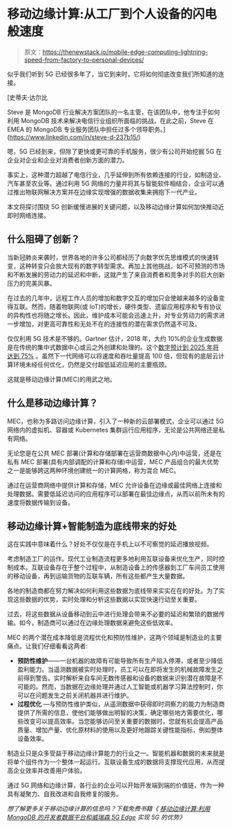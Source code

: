 # 移动边缘计算:从工厂到个人设备的闪电般速度

> 原文：<https://thenewstack.io/mobile-edge-computing-lightning-speed-from-factory-to-personal-devices/>

似乎我们听到 5G 已经很多年了，当它到来时，它将如何彻底改变我们所知道的连接。

 [史蒂夫·达尔比

Steve 是 MongoDB 行业解决方案团队的一名主管，在该团队中，他专注于如何利用 MongoDB 技术来解决电信行业组织所面临的挑战。在此之前，Steve 在 EMEA 的 MongoDB 专业服务团队中担任过多个领导职务。](https://www.linkedin.com/in/steve-d-237b15/) 

嗯，5G 已经到来，但除了更快或更可靠的手机服务，很少有公司开始挖掘 5G 在企业对企业和企业对消费者创新方面的潜力。

事实上，这种潜力超越了电信行业，几乎延伸到所有依赖连接的行业，如制造业、汽车甚至农业等。通过利用 5G 网络的力量并将其与智能软件相结合，企业可以通过推出物联网解决方案并在边缘实现增强的数据收集来拥抱下一代产业。

本文将探讨围绕 5G 创新缓慢进展的关键问题，以及移动边缘计算如何加快推动近即时网络连接。

## 什么阻碍了创新？

当新冠肺炎来袭时，世界各地的许多公司都经历了向数字优先思维模式的快速转变，这种转变只会放大现有的数字转型需求。再加上其他挑战，如不可预测的市场和不断发展的劳动力的延迟和中断，这就产生了来自消费者和竞争对手的巨大创新压力的完美风暴。

在过去的几年中，远程工作人员的增加和数字交互的增加只会使越来越多的设备变得互联。然而，随着物联网(或 IoT)的增长，硬件类型、遗留应用程序和专有协议的异构性也将随之增长。因此，维护成本可能会迅速上升，对专业劳动力的需求进一步增加，对更高可靠性和无处不在的连接性的潜在需求仍然遥不可及。

仅仅利用 5G 技术是不够的。Gartner 估计，2018 年，大约 10%的企业生成数据是在传统的集中式数据中心或云之外创建和处理的。这个[数字预计到 2025 年将达到 75%](https://www.gartner.com/smarterwithgartner/what-edge-computing-means-for-infrastructure-and-operations-leaders) 。虽然下一代网络可以将速度和吞吐量提高 100 倍，但现有的底层云计算环境未经任何优化，仍然是交付超低延迟应用的主要瓶颈。

这就是移动边缘计算(MEC)的用武之地。

## **什么是移动边缘计算？**

MEC，也称为多路访问边缘计算，引入了一种新的云部署模式，企业可以通过 5G 网络内的虚拟机、容器或 Kubernetes 集群运行应用程序，无论是公共网络还是私有网络。

无论您是在公共 MEC 部署(计算和存储部署在运营商数据中心内)中运营，还是在私有 MEC 部署(具有内部调配的计算和存储)中运营，MEC 产品组合的最大优势之一是能够跨这两种环境创建统一的计算网格，称为混合 MEC。

通过在运营商网络中提供计算和存储，MEC 允许设备在边缘或最佳网络上连接和处理数据。需要低延迟访问的应用程序可以部署在最佳边缘点，从而以前所未有的速度将数据传输到设备。

## **移动边缘计算+智能制造为底线带来的好处**

这在实践中意味着什么？好处不仅仅是在手机上以不可察觉的延迟播放视频。

考虑制造工厂的运作。现代工业制造流程更多地利用互联设备来优化生产，同时控制成本。互联设备存在于整个过程中，从制造设备上的传感器到工厂车间员工使用的移动设备，再到运输货物的互联车辆，所有这些都产生大量数据。

各地的制造商都在努力解决如何利用这些数据为底线带来实实在在的好处。为了实现这些数据的优势，实时处理和分析这些数据以实现快速行动至关重要。

过去，将这些数据从设备移动到云中进行处理会带来不必要的延迟和繁琐的数据传输。如今，制造商可以通过在边缘处理数据来避免这些低效率。

MEC 的两个潜在成本降低是流程优化和预防性维护，这两个领域是制造业的主要痛点。让我们仔细看看这两者:

*   **预防性维护**——一台机器的故障有可能导致所有生产陷入停滞，或者至少降低盈利能力。当遥测数据被实时处理时，员工可以在即将发生的机械故障发生之前得到警告。实时解析来自车间无数传感器和设备的数据来识别潜在故障是不可能的。然而，当数据在边缘处理并通过人工智能或机器学习算法控制时，你可以在问题发生之前关闭机器并进行维护。
*   **过程优化** —与预防性维护类似，从遥测数据中获得即时洞察力的能力为制造商提供了所需的信息，使他们能够做出明智的决策，确定哪些地方需要优化，哪些改变可以提高效率。当您能够访问至关重要的数据时，您就有机会提高产品质量、增加产量、优化原材料的使用以及更好地跟踪关键性能指标，例如整体设备效率。

制造业只是众多受益于移动边缘计算能力的行业之一。智能机器和数据的未来就是将单个组件作为一个整体一起运行。互联设备生成的数据将支撑现代应用，从而提高企业效率并改善用户体验。

通过 5G 网络和边缘计算，各行业的企业可以开始开发端到端的价值链，作为一种具有凝聚力、自我改进和自我修复的服务。

*想了解更多关于移动边缘计算的信息吗？下载免费书籍《* [*移动边缘计算:利用 MongoDB 的开发者数据平台和威瑞森 5G Edge*](https://www.mongodb.com/collateral/mobile-edge-computing-realizing-the-benefits-of-5g-with-mongo-db-verizon-5g-edge?utm_campaign=mec_column&utm_source=solutions_telco&utm_medium=asset&utm_term=awareness&utm_source=the_new_stack&utm_medium=paid_media_content) *实现 5G 的优势》*

<svg xmlns:xlink="http://www.w3.org/1999/xlink" viewBox="0 0 68 31" version="1.1"><title>Group</title> <desc>Created with Sketch.</desc></svg>